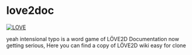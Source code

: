 # love2doc
[![LOVE](https://img.shields.io/badge/L%C3%96VE-11.x-EA316E.svg?style=flat-square)](http://love2d.org/)

yeah intensional typo is a word game of LÖVE2D Documentation now getting serious,
Here you can find a copy of LÖVE2D wiki easy for clone
